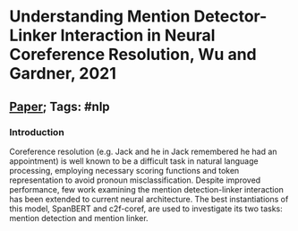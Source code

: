 # Understanding Mention Detector-Linker Interaction in Neural Coreference Resolution, Wu and Gardner, 2021

## [Paper](https://aclanthology.org/2021.crac-1.16/); Tags: #nlp

### Introduction
Coreference resolution (e.g. Jack and he in Jack remembered he had an appointment) is well known to be a difficult task in natural language processing, employing necessary scoring functions and token representation to avoid pronoun misclassification. Despite improved performance, few work examining the mention detection-linker interaction has been extended to current neural architecture. The best instantiations of this model, SpanBERT and c2f-coref, are used to investigate its two tasks: mention detection and mention linker.
